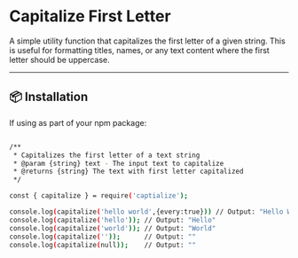 # Capitalize First Letter

A simple utility function that capitalizes the first letter of a given string. This is useful for formatting titles, names, or any text content where the first letter should be uppercase.

---

## 📦 Installation

If using as part of your npm package:

```bash

/**
 * Capitalizes the first letter of a text string
 * @param {string} text - The input text to capitalize
 * @returns {string} The text with first letter capitalized
 */

const { capitalize } = require('captialize');

console.log(capitalize('hello world',{every:true})) // Output: "Hello World"
console.log(capitalize('hello')); // Output: "Hello"
console.log(capitalize('world')); // Output: "World"
console.log(capitalize(''));      // Output: ""
console.log(capitalize(null));    // Output: ""
